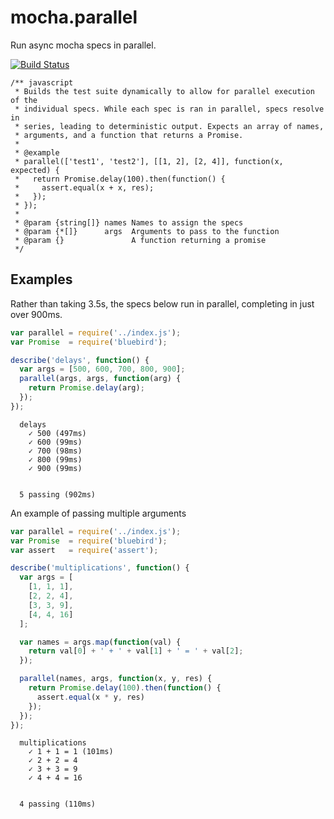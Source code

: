 # mocha.parallel

Run async mocha specs in parallel.

[![Build Status](https://travis-ci.org/danielstjules/mocha.parallel.svg?branch=master)](https://travis-ci.org/danielstjules/mocha.parallel)

```
/** javascript
 * Builds the test suite dynamically to allow for parallel execution of the
 * individual specs. While each spec is ran in parallel, specs resolve in
 * series, leading to deterministic output. Expects an array of names,
 * arguments, and a function that returns a Promise.
 *
 * @example
 * parallel(['test1', 'test2'], [[1, 2], [2, 4]], function(x, expected) {
 *   return Promise.delay(100).then(function() {
 *     assert.equal(x + x, res);
 *   });
 * });
 *
 * @param {string[]} names Names to assign the specs
 * @param {*[]}      args  Arguments to pass to the function
 * @param {}               A function returning a promise
 */
```

## Examples

Rather than taking 3.5s, the specs below run in parallel, completing in just
over 900ms.

``` javascript
var parallel = require('../index.js');
var Promise  = require('bluebird');

describe('delays', function() {
  var args = [500, 600, 700, 800, 900];
  parallel(args, args, function(arg) {
    return Promise.delay(arg);
  });
});
```

```
  delays
    ✓ 500 (497ms)
    ✓ 600 (99ms)
    ✓ 700 (98ms)
    ✓ 800 (99ms)
    ✓ 900 (99ms)


  5 passing (902ms)
```

An example of passing multiple arguments

``` javascript
var parallel = require('../index.js');
var Promise  = require('bluebird');
var assert   = require('assert');

describe('multiplications', function() {
  var args = [
    [1, 1, 1],
    [2, 2, 4],
    [3, 3, 9],
    [4, 4, 16]
  ];

  var names = args.map(function(val) {
    return val[0] + ' + ' + val[1] + ' = ' + val[2];
  });

  parallel(names, args, function(x, y, res) {
    return Promise.delay(100).then(function() {
      assert.equal(x * y, res)
    });
  });
});
```

```
  multiplications
    ✓ 1 + 1 = 1 (101ms)
    ✓ 2 + 2 = 4
    ✓ 3 + 3 = 9
    ✓ 4 + 4 = 16


  4 passing (110ms)
```
